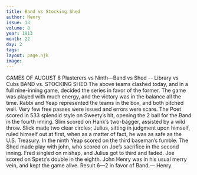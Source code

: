 ```yaml
---
title: Band vs Stocking Shed
author: Henry
issue: 13
volume: 8
year: 1913
month: 22
day: 2
tags:
layout: page.njk
image:
---
```

GAMES OF AUGUST 8    Plasterers vs Ninth—Band vs Shed -- Library vs Cubs   BAND vs. STOCKING SHED    The above teams clashed today, and in a full nine-inning game, decided the series in favor of the former. The game was played with much energy, and the victory was in the balance all the time. Rabbi and Yeap represented the teams in the box, and both pitched well. Very few free passes were issued and errors were scare. The Poet scored in 533 splendid style on Sweety’s hit, opening the 2 ball for the Band in the fourth inning. Slim scored on Hank’s two-bagger, assisted by a wild throw. Slick made two clear circles; Julius, sitting in judgment upon himself, ruled himself out at first, when as a matter of fact, he was as safe as the U.S. Treasury. In the ninth Yeap scored on the third baseman’s fumble. The Shed made play with john, who scored on Joe’s sacrifice in the second inning. Fred singled on mishap, and Julius got to third and faded. Joe scored on Spetz’s double in the eighth. John Henry was in his usual merry vein, and kept the game alive. Result 6—2 in favor of Band.— Henry. 




